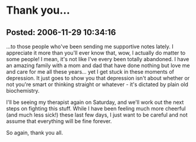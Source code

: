 Thank you...
===============

Posted: 2006-11-29 10:34:16
-------------------------

...to those people who've been sending me supportive notes lately. I appreciate it more than you'll ever know that, wow, I actually do matter to some people! I mean, it's not like I've every been totally abandoned. I have an amazing family with a mom and dad that have done nothing but love me and care for me all these years... yet I get stuck in these moments of depression. It just goes to show you that depression isn't about whether or not you're smart or thinking straight or whatever - it's dictated by plain old biochemistry.

I'll be seeing my therapist again on Saturday, and we'll work out the next steps on fighting this stuff. While I have been feeling much more cheerful (and much less sick!) these last few days, I just want to be careful and not assume that everything will be fine forever.

So again, thank you all.
